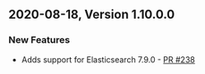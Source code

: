 ## 2020-08-18, Version 1.10.0.0

### New Features
  * Adds support for Elasticsearch 7.9.0 - [PR #238](https://github.com/opendistro-for-elasticsearch/alerting/pull/238)
